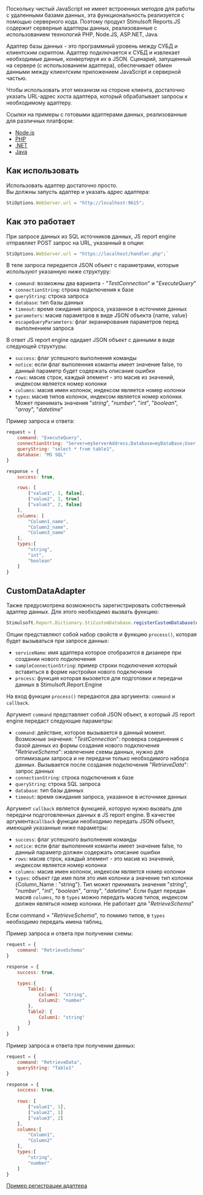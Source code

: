 

Поскольку чистый JavaScript не имеет встроенных методов для работы с удаленными базами данных, эта функциональность реализуется с помощью серверного кода. Поэтому продукт Stimulsoft Reports.JS содержит серверные адаптеры данных, реализованные с использованием технологий PHP, Node.JS, ASP.NET, Java.
 
Адаптер базы данных - это программный уровень между СУБД и клиентским скриптом. Адаптер подключается к СУБД и извлекает необходимые данные, конвертируя их в JSON. Сценарий, запущенный на сервере (с использованием адаптера), обеспечивает обмен данными между клиентским приложением JavaScript и серверной частью.
 
Чтобы использовать этот механизм на стороне клиента, достаточно указать URL-адрес хоста адаптера, который обрабатывает запросы к необходимому адаптеру.

Ссылки на примеры с готовыми адаптерами данных, реализованные для различных платформ:  
* [Node.js](https://github.com/stimulsoft/Samples-JS/tree/master/Node.js/04.%20Start%20SQL%20Adapters%20from%20Http%20Server)
* [PHP](https://github.com/stimulsoft/Samples-JS/tree/master/PHP/02.%20Connect%20to%20databases)
* [.NET](https://github.com/stimulsoft/Samples-JS/tree/master/ASP.NET/02.%20Connect%20to%20databases)
* [Java](https://github.com/stimulsoft/Samples-JS/tree/master/Java/01.%20Data%20Adapter)

## Как использовать
Использовать адаптер достаточно просто.  
Вы должны запусть адаптер и указать адрес адаптера:
```js
StiOptions.WebServer.url = "http://localhost:9615";
```

## Как это работает
При запросе данных из SQL источников данных, JS report engine отправляет POST запрос на URL, указанный в опции:  
```js
StiOptions.WebServer.url = "https://localhost/handler.php";`
```

В теле запроса передается JSON объект с параметрами, которые используют указанную ниже структуру:
* `command`: возможны два варианта - "*TestConnection*" и "*ExecuteQuery*"
* `connectionString`: строка подключения к базе
* `queryString`: строка запроса
* `database`: тип базы данных
* `timeout`: время ожидания запроса, указанное в источнике данных
* `parameters`: масив параметров в виде JSON объекта {name, value}
* `escapeQueryParameters`: флаг экранирования параметров перед выполнением запроса

В ответ JS report engine одидает JSON объект с данными в виде следующей структуры:
* `success`: флаг успешного выполнения команды
* `notice`: если флаг выполенния команты имеет значение false, то данный параметр будет содержать описание ошибки
* `rows`: масив строк, каждый элемент - это масив из значений, индексом является номер колонки
* `columns`: масив имен колонок, индексом является номер колонки
* `types`: масив типов колонок, индексом является номер колонки. Может принимать значения "*string*", "*number*", "*int*", "*boolean*", "*array*", "*datetime*"

Пример запроса и ответа:
```js
request = {
    command: "ExecuteQuery",
    connectionString: "Server=myServerAddress;Database=myDataBase;User Id=myUsername;Password=myPassword;",
    queryString: "select * from table1",
    database: "MS SQL"
}

response = {
    success: true,

    rows: [
        ["value1", 1, false],
        ["value2", 1, true]
        ["value3", 2, false]
    ],
    columns: [
        "Column1_name",
        "Column2_name",
        "Column3_name"
    ],
    types:[
        "string",
        "int",
        "boolean"
    ]
}
```
  


## CustomDataAdapter
Также предусмотрена возможность зарегистрировать собственный адаптер данных. Для этого необходимо вызвать функцию:
```js
Stimulsoft.Report.Dictionary.StiCustomDatabase.registerCustomDatabase(options);
```

Опции представляют собой набор свойств и функцию `process()`, которая будет вызываться при запросе данных:
* `serviceName`: имя адаптера которое отобразится в дизанере при создании нового подключения
* `sampleConnectionString`: пример строки подключения который вставиться в форме настройки нового подключения
* `process`: функция которая вызовется для подготовки и передачи данных в Stimulsoft.Report.Engine
            
На вход функции `process()` передаются два аргумента: `command` и `callback`. 

Аргумент `command` представляет собой JSON объект, в который JS report engine передаст следующие параметры:

* `command`: действие, которое вызывается в данный момент. Возможные значения:
    "*TestConnection*": проверка соединения с базой данных из формы создания нового подключения
    "*RetrieveSchema*": извлечение схемы данных, нужно для оптимизации запроса и не передачи только необходимого набора данных. Вызывается после создания подключения
    "*RetrieveData*": запрос данных
* `connectionString`: строка подключения к базе
* `queryString`: строка SQL запроса
* `database`: тип базы данных
* `timeout`: время ожидания запроса, указанное в источнике данных

Аргумент `callback` является функцией, которую нужно вызвать для передачи подготовленных данных в JS report engine. В качестве аргумента`callback` функции необходимо передать JSON объект, имеющий указанные ниже параметры:
* `success`: флаг успешного выполнения команды
* `notice`: если флаг выполенния команты имеет значение false, то данный параметр должен содержать описание ошибки
* `rows`: масив строк, каждый элемент - это масив из значений, индексом является номер колонки
* `columns`: масив имен колонок, индексом является номер колонки
* `types`: объект где имя поля это имя колонки а значение тип колонки {Column_Name : "string"}. Тип может принимать значения "*string*", "*number*", "*int*", "*boolean*", "*array*", "*datetime*". Если будет передан масив `columns`, то в `types` можно передать масив типов, индексом должен являться номер колонки. Не работает для "*RetrieveSchema*"

Если command = "*RetrieveSchema*", то помимо типов, в `types` необходимо передать имена таблиц.

Пример запроса и ответа при получении схемы:
```js
request = {
    command: "RetrieveSchema"
}

response = {
    success: true,
    
    types:{
        Table1: {
            Column1: "string",
            Column2: "number"
        },
        Table2: {
            Column1: "string"
        }
    }
}
```

Пример запроса и ответа при получении данных:
```js
request = {
    command: "RetrieveData",
    queryString: "Table1"
}

response = {
    success: true,
    
    rows: [
        ["value1", 1],
        ["value2", 1]
        ["value3", 2]
    ],
    columns:[
        "Column1",
        "Column2"
    ],
    types:[
        "string",
        "number"
    ]
}
```

[Пример регистрации адаптера](https://github.com/stimulsoft/Samples-JS/blob/master/JavaScript/Working%20with%20report%20designer/08.%20Custom%20DataAdapter.html)

